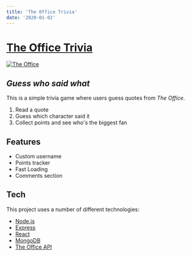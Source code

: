 ```yaml
---
title: 'The Office Trivia'
date: '2020-01-02'
---
```


# [The Office Trivia](https://gentle-cove-52214.herokuapp.com/)

[![The Office](https://iamavig.files.wordpress.com/2018/05/the-office-logo-e1527162138936.jpg?w=529)](https://gentle-cove-52214.herokuapp.com/)

## _Guess who said what_

This is a simple trivia game where users guess quotes from _The Office_.

1. Read a quote
2. Guess which character said it 
3. Collect points and see who's the biggest fan

## Features

- Custom username 
- Points tracker
- Fast Loading
- Comments section

## Tech

This project uses a number of different technologies:

- [Node.js](https://nodejs.org/)
- [Express](https://expressjs.com/)
- [React](https://reactjs.org/)
- [MongoDB](https://www.mongodb.com/)
- [The Office API](https://www.officeapi.dev/)
